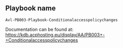 ## Playbook name

    Avl-PB003-Playbook-Conditionalaccesspolicychanges

Documentation can be found at: https://kdb.acphosting.eu/display/AA/PB003+-+Conditionalaccesspolicychanges
